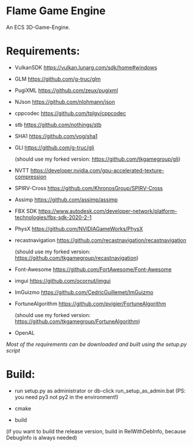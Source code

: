# Flame Game Engine
An ECS 3D-Game-Engine.

# Requirements:

- VulkanSDK https://vulkan.lunarg.com/sdk/home#windows

- GLM https://github.com/g-truc/glm

- PugiXML https://github.com/zeux/pugixml

- NJson https://github.com/nlohmann/json

- cppcodec https://github.com/tplgy/cppcodec

- stb https://github.com/nothings/stb

- SHA1 https://github.com/vog/sha1

- GLI https://github.com/g-truc/gli

    (should use my forked version: https://github.com/tkgamegroup/gli)

- NVTT https://developer.nvidia.com/gpu-accelerated-texture-compression

- SPIRV-Cross https://github.com/KhronosGroup/SPIRV-Cross

- Assimp https://github.com/assimp/assimp

- FBX SDK https://www.autodesk.com/developer-network/platform-technologies/fbx-sdk-2020-2-1

- PhysX https://github.com/NVIDIAGameWorks/PhysX

- recastnavigation https://github.com/recastnavigation/recastnavigation

    (should use my forked version: https://github.com/tkgamegroup/recastnavigation)

- Font-Awesome https://github.com/FortAwesome/Font-Awesome

- imgui https://github.com/ocornut/imgui

- ImGuizmo https://github.com/CedricGuillemet/ImGuizmo

- FortuneAlgorithm https://github.com/pvigier/FortuneAlgorithm

    (should use my forked version: https://github.com/tkgamegroup/FortuneAlgorithm)

- OpenAL

*Most of the requirements can be downloaded and built using the setup.py script*

# Build:

- run setup.py as administrator or db-click run_setup_as_admin.bat (PS: you need py3 not py2 in the environment!)

- cmake

- build

(if you want to build the release version, build in RelWithDebInfo, because DebugInfo is always needed)
